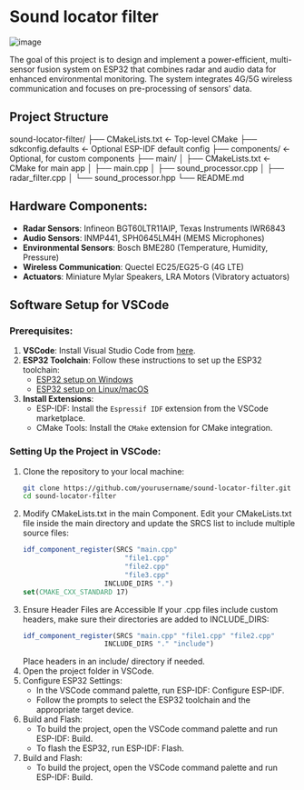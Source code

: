 # Sound locator filter

![image](https://github.com/user-attachments/assets/7a0e1f4a-c19f-4895-93ae-e880d86f8ce6)

The goal of this project is to design and implement a power-efficient, multi-sensor fusion system on ESP32 that combines radar and audio data for enhanced environmental monitoring. The system integrates 4G/5G wireless communication and focuses on pre-processing of sensors' data.

## Project Structure
sound-locator-filter/
├── CMakeLists.txt          ← Top-level CMake
├── sdkconfig.defaults      ← Optional ESP-IDF default config
├── components/             ← Optional, for custom components
├── main/
│   ├── CMakeLists.txt      ← CMake for main app
│   ├── main.cpp
│   ├── sound_processor.cpp
│   ├── radar_filter.cpp
│   └── sound_processor.hpp
└── README.md

## Hardware Components:
- **Radar Sensors**: Infineon BGT60LTR11AIP, Texas Instruments IWR6843
- **Audio Sensors**: INMP441, SPH0645LM4H (MEMS Microphones)
- **Environmental Sensors**: Bosch BME280 (Temperature, Humidity, Pressure)
- **Wireless Communication**: Quectel EC25/EG25-G (4G LTE)
- **Actuators**: Miniature Mylar Speakers, LRA Motors (Vibratory actuators)

## Software Setup for VSCode

### Prerequisites:
1. **VSCode**: Install Visual Studio Code from [here](https://code.visualstudio.com/).
2. **ESP32 Toolchain**: Follow these instructions to set up the ESP32 toolchain:
   - [ESP32 setup on Windows](https://docs.espressif.com/projects/esp-idf/en/latest/esp32/get-started/windows.html)
   - [ESP32 setup on Linux/macOS](https://docs.espressif.com/projects/esp-idf/en/latest/esp32/get-started/linux-macos.html)
3. **Install Extensions**:
   - ESP-IDF: Install the `Espressif IDF` extension from the VSCode marketplace.
   - CMake Tools: Install the `CMake` extension for CMake integration.

### Setting Up the Project in VSCode:
1. Clone the repository to your local machine:
   ```bash
   git clone https://github.com/yourusername/sound-locator-filter.git
   cd sound-locator-filter
2. Modify CMakeLists.txt in the main Component. Edit your CMakeLists.txt file inside the main directory and update the SRCS list to include multiple source files:
   ```CMake
   idf_component_register(SRCS "main.cpp"
                            "file1.cpp"
                            "file2.cpp"
                            "file3.cpp"
                       INCLUDE_DIRS ".")
   set(CMAKE_CXX_STANDARD 17)

3. Ensure Header Files are Accessible
   If your .cpp files include custom headers, make sure their directories are added to INCLUDE_DIRS:
   ```CMake
   idf_component_register(SRCS "main.cpp" "file1.cpp" "file2.cpp"
                       INCLUDE_DIRS "." "include")
   ```
   Place headers in an include/ directory if needed.
2. Open the project folder in VSCode.
3. Configure ESP32 Settings:
   - In the VSCode command palette, run ESP-IDF: Configure ESP-IDF.
   - Follow the prompts to select the ESP32 toolchain and the appropriate target device.
4. Build and Flash:
   - To build the project, open the VSCode command palette and run ESP-IDF: Build.
   - To flash the ESP32, run ESP-IDF: Flash.
5. Build and Flash:
   - To build the project, open the VSCode command palette and run ESP-IDF: Build.

